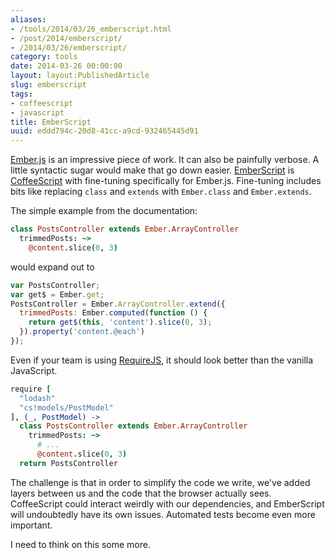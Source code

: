 ```yaml
---
aliases:
- /tools/2014/03/26_emberscript.html
- /post/2014/emberscript/
- /2014/03/26/emberscript/
category: tools
date: 2014-03-26 00:00:00
layout: layout:PublishedArticle
slug: emberscript
tags:
- coffeescript
- javascript
title: EmberScript
uuid: eddd794c-20d8-41cc-a9cd-932465445d91
---
```


[Ember.js](http://emberjs.com/) is an impressive piece of work. It can also be painfully verbose. A little syntactic sugar would make that go down easier. [EmberScript](http://emberscript.com/) is [CoffeeScript](http://coffeescript.org/) with fine-tuning specifically for Ember.js. Fine-tuning includes bits like replacing `class` and `extends` with `Ember.class` and `Ember.extends`.
<!--more-->

The simple example from the documentation:
    
~~~ coffeescript
class PostsController extends Ember.ArrayController
  trimmedPosts: ~>
    @content.slice(0, 3)
~~~ 

would expand out to
    
~~~ javascript
var PostsController;
var get$ = Ember.get;
PostsController = Ember.ArrayController.extend({
  trimmedPosts: Ember.computed(function () {
    return get$(this, 'content').slice(0, 3);
  }).property('content.@each')
});
~~~ 

Even if your team is using [RequireJS](http://requirejs.org/), it should look better than the vanilla JavaScript.
    
~~~ coffeescript
require [
  "lodash"
  "cs!models/PostModel"
], (_, PostModel) ->
  class PostsController extends Ember.ArrayController
    trimmedPosts: ~>
      # ...
      @content.slice(0, 3)
  return PostsController
~~~ 

The challenge is that in order to simplify the code we write, we've added layers between us and the code that the browser actually sees. CoffeeScript could interact weirdly with our dependencies, and EmberScript will undoubtedly have its own issues. Automated tests become even more important.

I need to think on this some more.